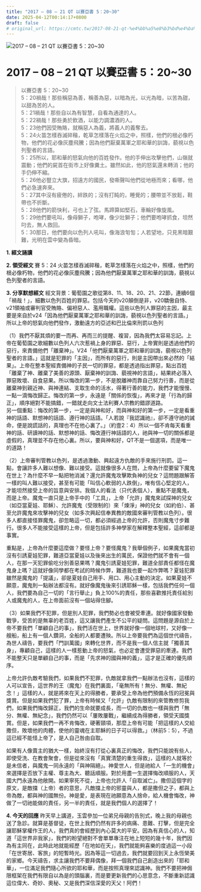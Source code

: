```yaml
---
title: "2017 – 08 – 21 QT 以賽亞書 5：20~30"
date: 2025-04-12T00:14:17+0800
draft: false
# original_url: https://cmtc.tw/2017-08-21-qt-%e4%bb%a5%e8%b3%bd%e4%ba%9e%e6%9b%b8-5%ef%bc%9a2030
---
```


![2017 – 08 – 21 QT 以賽亞書 5：20\~30](/images/qt.jpg   "2017 – 08 – 21 QT 以賽亞書 5：20\~30")

# 2017 – 08 – 21 QT 以賽亞書 5：20\~30

> 以賽亞書 5：20\~30  
> 5：20禍哉！那些稱惡為善，稱善為惡，以暗為光，以光為暗，以苦為甜，以甜為苦的人。  
> 5：21禍哉！那些自以為有智慧，自看為通達的人。  
> 5：22禍哉！那些勇於飲酒，以能力調濃酒的人。  
> 5：23他們因受賄賂，就稱惡人為義，將義人的義奪去。  
> 5：24火苗怎樣吞滅碎稭，乾草怎樣落在火焰之中，照樣，他們的根必像朽物，他們的花必像灰塵飛騰；因為他們厭棄萬軍之耶和華的訓誨，藐視以色列聖者的言語。  
> 5：25所以，耶和華的怒氣向他的百姓發作。他的手伸出攻擊他們，山嶺就震動；他們的屍首在街市上好像糞土。雖然如此，他的怒氣還未轉消；他的手仍伸不縮。  
> 5：26他必豎立大旗，招遠方的國民，發嘶聲叫他們從地極而來；看哪，他們必急速奔來。  
> 5：27其中沒有疲倦的，絆跌的；沒有打盹的，睡覺的；腰帶並不放鬆，鞋帶也不折斷。  
> 5：28他們的箭快利，弓也上了弦。馬蹄算如堅石，車輪好像旋風。  
> 5：29他們要吼叫，像母獅子，咆哮，像少壯獅子；他們要咆哮抓食，坦然叼去，無人救回。  
> 5：30那日，他們要向以色列人吼叫，像海浪匉訇；人若望地，只見黑暗艱難，光明在雲中變為昏暗。

**1. 經文誦讀**

**2. 領受經文**
賽 5：24 火苗怎樣吞滅碎稭，乾草怎樣落在火焰之中，照樣，他們的根必像朽物，他們的花必像灰塵飛騰；因為他們厭棄萬軍之耶和華的訓誨，藐視以色列聖者的言語。

**3. 分享默想經文**
經文背景：葡萄園之歌從第8、11、18、20、21、22節，連續6個「禍哉！」，細數以色列百姓的罪惡。包括今天的v20顛倒是非，v20驕傲自恃、v21領袖或審判官受賄賂、偏袒惡人、濫用職權。這些以色列人罪惡的主因，最主要是來自於v24「因為他們厭棄萬軍之耶和華的訓誨，藐視以色列聖者的言語。」所以上帝的怒氣向他們發作，激動遠方的亞述和巴比倫來刑罰以色列

（1）我們不厭其煩的要一而再、再而三的提醒、複習，因為我們太容易忘記。上帝在葡萄園之歌細數以色列人六次惹禍上身的罪惡、惡行，上帝實則是透過他們的惡行，來責備他們「離棄神」。V24「他們厭棄萬軍之耶和華的訓誨，藐視以色列聖者的言語。」這就是犯罪的「主因」，而所有的惡行，則是主因帶出來必然的「結果」。上帝在整本聖經責備神的子民一切的罪惡，都是透過指出罪惡，點出百姓「離棄了神、離棄了美善的源頭、厭棄神的訓誨、藐視神的言語」，結果終必落入罪惡敗壞、自食惡果。所以悔改的第一步，不是脫離神而靠自己努力行善，而是從離棄神到親近神、與神連結、支取生命的活水，得著行善的能力，我們才能慢慢、一點一滴悔改歸正。悔改的第一步，永遠是「關係的恢復」，再來才是「行為的歸正」，順序絕對不能搞錯，一錯就走向文士法利賽人宗教的錯謬道路。  
另一個重點：悔改的第一步，一定是與神和好，而與神和好的第一步，一定是看重神的話語、默想神的話語、遵行神的話語。「人若說『我認識祂』，卻不遵守祂的誡命，便是說謊話的，真理也不在他心裏了。」（約壹2：4）所以一個不肯每天看重神的話、研讀神的話、默想神的話、悔改遵行神話語的人，祂與神一切的關係都是虛假的，真理並不存在他心裏。所以，要與神和好，QT不是一個選項，而是唯一的道路！

（2）上帝審判管教以色列，是透過激動、興起遠方仇敵的手來施行刑罰。這一點，會讓許多人難以想像、難以接受。這就像很多人在問，上帝為什麼要留下魔鬼在世上？為什麼不早一點把牠消滅？還允許魔鬼攻擊欺負神的兒女？這問題跟解答一樣的叫人難以接受，甚至有可能「叫信心軟弱的人跌倒」，唯有信心堅定的人，才能坦然接受上帝的旨意與安排。我個人的看法（只代表個人），重點不是魔鬼，而是上帝。魔鬼一直只是上帝手中的「工具」，上帝「允許」魔鬼來試探神的兒女（如亞當夏娃、耶穌）、允許魔鬼（受限制的）來「煉淨」神的兒女（如約伯）、甚至允許魔鬼來攻擊神的兒女（如多次興起信奉異教的敵國來審判管教以色列）。很多人都直接怪罪魔鬼，卻忽略這一切，都必須經過上帝的允許，否則魔鬼寸步難行。很多人不能接受這樣的上帝，但是包括許多神學家在解釋整本聖經，這卻都是事實。

重點是，上帝為什麼要這麼做？要怪上帝？要怪魔鬼？我舉個例子，如果魔鬼當初沒有引誘夏娃犯罪，難道亞當夏娃以及後來出生的萬民，保證他們就不會有一個人，在那一天犯罪偷吃分別善惡果嗎？魔鬼引誘夏娃犯罪，難道全部責任都怪在魔鬼身上嗎？這就好像同學都在考試的時候作弊，難道我也要一起作弊嗎？夏娃犯罪雖然是魔鬼的「提議」，卻是夏娃自己用手、用口、用心主動的決定。如果夏娃不願意，魔鬼則一點辦法都沒有。就好像魔鬼後來引誘耶穌一樣，包括我們任何一個人，我們要為自己一切的「言行舉止」負上100%的責任，那些喜歡推托責任給別人或魔鬼的人，在上帝面前沒有一個站得住腳。

（3）如果我們不犯罪，但是別人犯罪，我們勢必也會被受牽連。就好像國家發動戰爭，受苦的是無辜的老百姓，這又讓我們產生不公平的疑問。這問題是源自於上帝不要我們「單顧自己的事」，我們活在世上，世界就好像一個地球村，又好像一艘船，船上有一個人鑽洞，全船的人都要遭殃。所以上帝要我們為這個世代禱告，為世人禱告，要我們「門訓萬國」來轉化世界，而不是我一個人信主就「獨善其身」，專顧自己，這樣的人一樣惹動上帝的怒氣，也必定會遭受罪惡的牽連。我們不能整天只是單顧自己的事，而是「先求神的國與神的義」，這才是正確的優先順序。

上帝允許仇敵考驗我們，如果我們不犯罪，仇敵就拿我們一點辦法也沒有，這樣的人可以宣告，這世界的王（魔鬼）在我們裏面，「毫無所有！無分、無權、無紀念！」這樣的人，就是將來在天上的得勝者，要承受上帝為他們預備永恆的冠冕與獎賞。但是如果我們犯了罪，上帝有時候又「允許」仇敵有限制的來管教修剪我們，如果我們悔改歸正，我們的生命就要成長，而一切的仇敵也一樣與我們「無分、無權、無紀念」，我們仍然可以「屢敗屢戰」，繼續成為得勝者，領受天國獎賞。但是，如果我們一再不肯悔改，硬著頸項，那麼上帝有可能「把這樣的人交給撒但，敗壞他的肉體，使他的靈魂在主耶穌的日子可以得救。」（林前5：5），不過這已經不能怪上帝了，是人自己咎由自取。

如果有人像賣主的猶大一樣，始終沒有打從心裏真正的悔改，我們只能說有些人，即使受洗、在教會聚會，但是從來沒有「真實清楚的重生得救」，這樣的人就等於是未信者，與魔鬼一同永遠的「與神隔絕」。神愛世人，但是祂給人「一生的機會」來選擇是否放下主權、尊主為大、聽話順服。對於用盡一生選擇悔改順服的人，天國大門永遠為他敞開。如果寧死不從，上帝也允許人「自取滅亡」。撒但這個字的原文，是敵擋（上帝）者的意思，凡敵擋上帝的邪靈與人，都是撒但之子，都與上帝為敵，都與神的國無份。神是愛，是表現在祂願意為人捨命，給人機會悔改，神做了一切祂能做的責任，另一半的責任，就是我們個人的選擇了！

**4. 今天的回應**
昨天早上講道，玉雲參加一位弟兄母親的告別式，晚上我的母親也送了急診。就算是基督徒，在世上我們仍然有許多的病痛、患難、打擊，但是完全讓耶穌掌權作王的人，我們真的會經歷到內心莫大的平安。因為有真信心的人，知道「這世界非我家」，我們的盼望絕對不會單單專注在地上短短的幾十年，我們因為有主同在，此時此地就能經歷「在地如在天」，我們就能夠喜樂的度過這一小段「在世寄居、客旅」的短暫時光。因為等這一切過去，我們就要回到天上永恆榮美的家鄉。今天禱告，求主讓我們不要拜偶像，拜一個我們自己創造出來的「耶和華」，一位滿足我們隨心所欲的耶和華，而是按照真理來認識神。我們不要把神侷限框架在我們有限自以為是的頭腦裏，而是要更新我們的心思意念，不斷重新認識這位偉大、奇妙、奧秘、又是我們深信深愛的天父！阿們！
